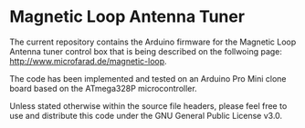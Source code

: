 # Magnetic Loop Antenna Tuner

The current repository contains the Arduino firmware for the 
Magnetic Loop Antenna tuner control box that is being described on the follwoing page: http://www.microfarad.de/magnetic-loop.

The code has been implemented and tested on an Arduino Pro Mini clone board based on the ATmega328P microcontroller.

Unless stated otherwise within the source file headers, please feel free to use and distribute this code under the GNU General Public License v3.0.
